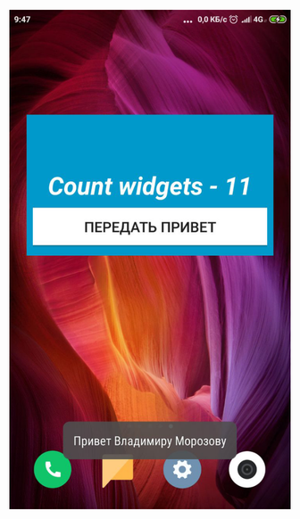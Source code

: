 ![](https://github.com/bartex12/Less1_Job/blob/Lesson4_Var2/lesson4_22/src/main/res/drawable/hello_coach.png)
